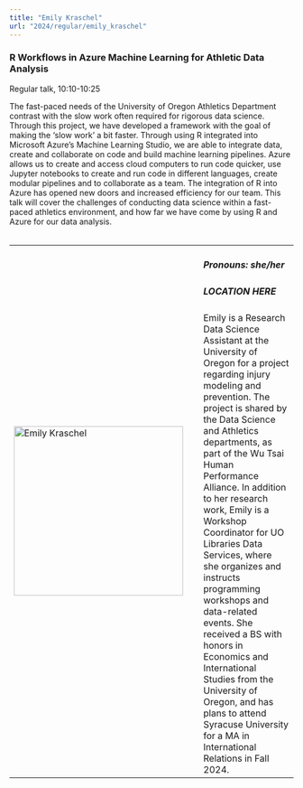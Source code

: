 ```yaml
---
title: "Emily Kraschel"
url: "2024/regular/emily_kraschel"
---
```


### R Workflows in Azure Machine Learning for Athletic Data Analysis
Regular talk, 10:10-10:25

The fast-paced needs of the University of Oregon Athletics Department contrast with the slow work often required for rigorous data science. Through this project, we have developed a framework with the goal of making the ‘slow work’ a bit faster. Through using R integrated into Microsoft Azure’s Machine Learning Studio, we are able to integrate data, create and collaborate on code and build machine learning pipelines. Azure allows us to create and access cloud computers to run code quicker, use Jupyter notebooks to create and run code in different languages, create modular pipelines and to collaborate as a team. The integration of R into Azure has opened new doors and increased efficiency for our team. This talk will cover the challenges of conducting data science within a fast-paced athletics environment, and how far we have come by using R and Azure for our data analysis.
<br><br>

<table>
  <tr><td><img width="300px" style="float: left; padding: 0px 20px 0px 0px;" 
           src="../../../../img/speakers/speakers_2024/emily_kraschel.jpg" alt="Emily Kraschel"></td>
  <td>
      <h5>Pronouns: she/her</h5>
      <h5>LOCATION HERE</h5>
      Emily is a Research Data Science Assistant at the University of Oregon for a project regarding injury modeling and prevention. The project is shared by the Data Science and Athletics departments, as part of the Wu Tsai Human Performance Alliance. In addition to her research work, Emily is a Workshop Coordinator for UO Libraries Data Services, where she organizes and instructs programming workshops and data-related events. She received a BS with honors in Economics and International Studies from the University of Oregon, and has plans to attend Syracuse University for a MA in International Relations in Fall 2024. 
      </td></tr>

</table>


